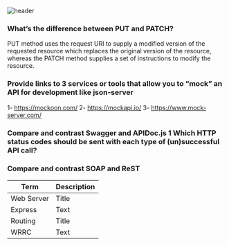 ![header](https://pcgservices.com/wp-content/uploads/2018/10/high_technology_industry.png)

### What’s the difference between PUT and PATCH?
PUT method uses the request URI to supply a modified version of the requested resource which replaces the original version of the resource, whereas the PATCH method supplies a set of instructions to modify the resource.

### Provide links to 3 services or tools that allow you to “mock” an API for development like json-server
1- https://mockoon.com/
2- https://mockapi.io/
3- https://www.mock-server.com/
### Compare and contrast Swagger and APIDoc.js 1 Which HTTP status codes should be sent with each type of (un)successful API call?
### Compare and contrast SOAP and ReST


| Term | Description |
| --- | ----------- |
| Web Server | Title |
| Express | Text |
| Routing | Title |
| WRRC | Text |
